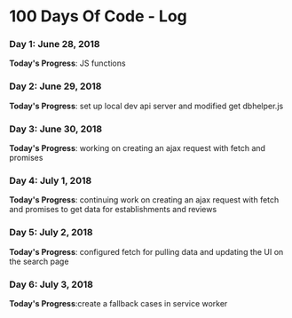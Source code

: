 # 100 Days Of Code - Log
### Day 1: June 28, 2018
**Today's Progress**: JS functions

### Day 2: June 29, 2018
**Today's Progress**: set up local dev api server and modified get dbhelper.js
### Day 3: June 30, 2018
**Today's Progress**: working on creating an ajax request with fetch and promises
### Day 4: July 1, 2018
**Today's Progress**: continuing work on creating an ajax request with fetch and promises to get data for establishments and reviews 
### Day 5: July 2, 2018
**Today's Progress**: configured fetch for pulling data and updating the UI on the search page 
### Day 6: July 3, 2018
**Today's Progress**:create a fallback cases in service worker 
<!-- ### Day 0: February 30, 2016 (Example 1)
##### (delete me or comment me out)

**Today's Progress**: Fixed CSS, worked on canvas functionality for the app.

**Thoughts:** I really struggled with CSS, but, overall, I feel like I am slowly getting better at it. Canvas is still new for me, but I managed to figure out some basic functionality.

**Link to work:** [Calculator App](http://www.example.com)

### Day 0: February 30, 2016 (Example 2)
##### (delete me or comment me out)

**Today's Progress**: Fixed CSS, worked on canvas functionality for the app.

**Thoughts**: I really struggled with CSS, but, overall, I feel like I am slowly getting better at it. Canvas is still new for me, but I managed to figure out some basic functionality.

**Link(s) to work**: [Calculator App](http://www.example.com)


### Day 1: June 27, Monday

**Today's Progress**: I've gone through many exercises on FreeCodeCamp.

**Thoughts** I've recently started coding, and it's a great feeling when I finally solve an algorithm challenge after a lot of attempts and hours spent.

**Link(s) to work**
1. [Find the Longest Word in a String](https://www.freecodecamp.com/challenges/find-the-longest-word-in-a-string)
2. [Title Case a Sentence](https://www.freecodecamp.com/challenges/title-case-a-sentence) -->
